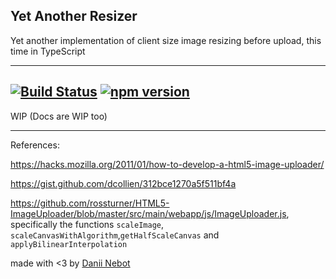 ## Yet Another Resizer

Yet another implementation of client size image resizing before upload, this time in TypeScript

---
[![Build Status](https://api.travis-ci.org/danii-nebot/yet-another-resizer.png?branch=master)](https://travis-ci.org/danii-nebot/yet-another-resizer)
[![npm version](https://badge.fury.io/js/yet-another-resizer.svg)](https://badge.fury.io/js/yet-another-resizer)
---

WIP
(Docs are WIP too)

---
References:

https://hacks.mozilla.org/2011/01/how-to-develop-a-html5-image-uploader/

https://gist.github.com/dcollien/312bce1270a5f511bf4a

https://github.com/rossturner/HTML5-ImageUploader/blob/master/src/main/webapp/js/ImageUploader.js, specifically the functions `scaleImage`, `scaleCanvasWithAlgorithm`,`getHalfScaleCanvas` and `applyBilinearInterpolation`

made with <3 by [Danii Nebot](https://github.com/danii-nebot)
